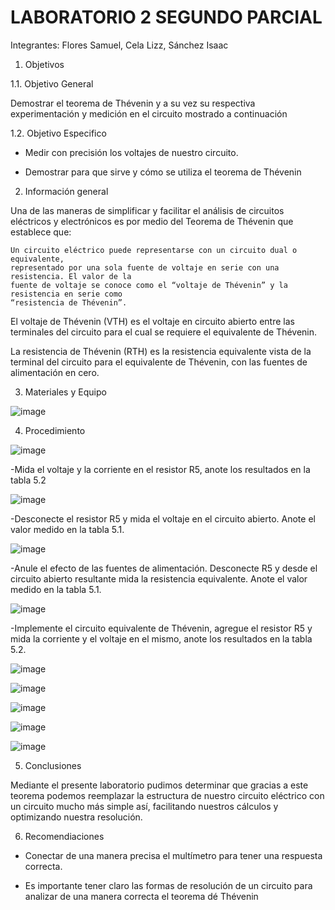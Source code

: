 # LABORATORIO 2 SEGUNDO PARCIAL

Integrantes: Flores Samuel, Cela Lizz, Sánchez Isaac

1. Objetivos

1.1. Objetivo General

Demostrar el teorema de Thévenin y a su vez su respectiva experimentación y medición en el circuito mostrado a continuación 

1.2. Objetivo Especifico

- Medir con precisión los voltajes de nuestro circuito.

- Demostrar para que sirve y cómo se utiliza el teorema de Thévenin 

2. Información general

Una de las maneras de simplificar y facilitar el análisis de circuitos eléctricos y electrónicos es por medio del Teorema de Thévenin que establece que:

    Un circuito eléctrico puede representarse con un circuito dual o equivalente,
    representado por una sola fuente de voltaje en serie con una resistencia. El valor de la
    fuente de voltaje se conoce como el “voltaje de Thévenin” y la resistencia en serie como
    “resistencia de Thévenin”.
    
El voltaje de Thévenin (VTH) es el voltaje en circuito abierto entre las terminales del circuito para el cual se requiere el equivalente de Thévenin.

La resistencia de Thévenin (RTH) es la resistencia equivalente vista de la terminal del circuito para el equivalente de Thévenin, con las fuentes de alimentación en cero.

3. Materiales y Equipo

![image](https://user-images.githubusercontent.com/94079321/149372444-1776ea74-7426-4e44-b756-6680c9f049d0.png)

4. Procedimiento

![image](https://user-images.githubusercontent.com/94079321/149372490-9d0bf6d8-54c2-4e67-80c9-4dc540f17ce6.png)

-Mida el voltaje y la corriente en el resistor R5, anote los resultados en la tabla 5.2

![image](https://user-images.githubusercontent.com/94079321/149372544-46673ef2-e0a5-4698-93c2-6ccc47c119c1.png)

-Desconecte el resistor R5 y mida el voltaje en el circuito abierto. Anote el valor medido en la tabla 5.1.

![image](https://user-images.githubusercontent.com/94079321/149372609-414f2d3d-809f-44f1-9b41-d9cefb7901bf.png)

-Anule el efecto de las fuentes de alimentación. Desconecte R5 y desde el circuito abierto resultante mida la resistencia equivalente. Anote el valor medido en la tabla 5.1.

![image](https://user-images.githubusercontent.com/94079321/149373331-51149e36-2d82-4067-a47e-645e1be628ea.png)

-Implemente el circuito equivalente de Thévenin, agregue el resistor R5 y mida la corriente y el voltaje en el mismo, anote los resultados en la tabla 5.2.


![image](https://user-images.githubusercontent.com/94079321/149375400-22417867-f0d5-4ad8-b3b4-c9c55dbebe0a.png)

![image](https://user-images.githubusercontent.com/94079321/149376302-ba23d781-3afd-49ec-ae31-594e9f680dd4.png)

![image](https://user-images.githubusercontent.com/94079321/149376342-ec370d8f-c85f-46de-bf7d-a7011d88b1bb.png)

![image](https://user-images.githubusercontent.com/94079321/149376373-a517143e-41f7-4434-8a0c-00efe5d557fc.png)

![image](https://user-images.githubusercontent.com/94079321/149376395-72a3ed7d-1843-4447-9688-4cbb1cff5e3f.png)

5. Conclusiones

Mediante el presente laboratorio pudimos determinar que gracias a este teorema podemos reemplazar la estructura de nuestro circuito eléctrico con un circuito mucho más simple así, facilitando nuestros cálculos y optimizando nuestra resolución.

6. Recomendiaciones

- Conectar de una manera precisa el multímetro para tener una respuesta correcta.

- Es importante tener claro las formas de resolución de un circuito para analizar de una manera correcta el teorema dé Thévenin

